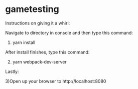 # gametesting

Instructions on giving it a whirl:

Navigate to directory in console and then type this command:

  1) yarn install 
  
After install finishes, type this command:

  2) yarn webpack-dev-server
  
Lastly:

  3)Open up your browser to http://localhost:8080
  
